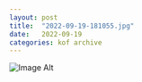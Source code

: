 ```yaml
---
layout:	post
title:	"2022-09-19-181055.jpg"
date:	2022-09-19
categories:	kof archive
---
```


![Image Alt](https://k0f.github.io/assets/2022-09-19-181055.jpg)